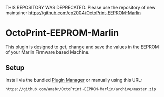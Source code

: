 THIS REPOSITORY WAS DEPRECATED. Please use the repository of new maintainer https://github.com/cp2004/OctoPrint-EEPROM-Marlin

# OctoPrint-EEPROM-Marlin

This plugin is designed to get, change and save the values in the EEPROM of your Marlin Firmware based Machine.

## Setup

Install via the bundled [Plugin Manager](https://github.com/foosel/OctoPrint/wiki/Plugin:-Plugin-Manager)
or manually using this URL:

    https://github.com/amsbr/OctoPrint-EEPROM-Marlin/archive/master.zip
